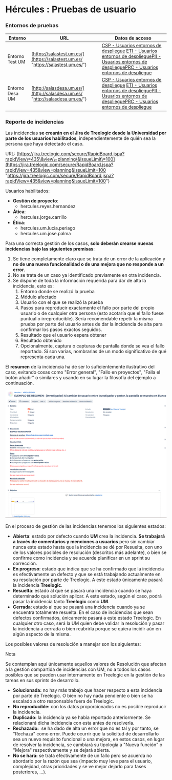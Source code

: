 # Hércules : Pruebas de usuario



### Entornos de pruebas



| Entorno | URL | Datos de acceso |
| --- | --- | --- |
| Entorno Test UM | [https://salastest.um.es/](https://salastest.um.es/ "https://salastest.um.es/") | [CSP \- Usuarios entornos de despliegue](/hercules/sgi-sistema-de-gestion-de-investigacion/desarrollo-y-configuracion/usuarios-entornos-de-despliegue/csp-usuarios-entornos-de-despliegue.md "/hercules/sgi-sistema-de-gestion-de-investigacion/desarrollo-y-configuracion/usuarios-entornos-de-despliegue/csp-usuarios-entornos-de-despliegue.md") [ETI \- Usuarios entornos de despliegue](/hercules/sgi-sistema-de-gestion-de-investigacion/desarrollo-y-configuracion/usuarios-entornos-de-despliegue/eti-usuarios-entornos-de-despliegue.md "/hercules/sgi-sistema-de-gestion-de-investigacion/desarrollo-y-configuracion/usuarios-entornos-de-despliegue/eti-usuarios-entornos-de-despliegue.md")[PII \- Usuarios entornos de despliegue](/hercules/sgi-sistema-de-gestion-de-investigacion/desarrollo-y-configuracion/usuarios-entornos-de-despliegue/pii-usuarios-entornos-de-despliegue.md "/hercules/sgi-sistema-de-gestion-de-investigacion/desarrollo-y-configuracion/usuarios-entornos-de-despliegue/pii-usuarios-entornos-de-despliegue.md")[PRC \- Usuarios entornos de despliegue](/hercules/sgi-sistema-de-gestion-de-investigacion/desarrollo-y-configuracion/usuarios-entornos-de-despliegue/prc-usuarios-entornos-de-despliegue.md "/hercules/sgi-sistema-de-gestion-de-investigacion/desarrollo-y-configuracion/usuarios-entornos-de-despliegue/prc-usuarios-entornos-de-despliegue.md") |
| Entorno Desa UM | [http://salasdesa.um.es/](http://salasdesa.um.es/ "http://salasdesa.um.es/") | [CSP \- Usuarios entornos de despliegue](/hercules/sgi-sistema-de-gestion-de-investigacion/desarrollo-y-configuracion/usuarios-entornos-de-despliegue/csp-usuarios-entornos-de-despliegue.md "/hercules/sgi-sistema-de-gestion-de-investigacion/desarrollo-y-configuracion/usuarios-entornos-de-despliegue/csp-usuarios-entornos-de-despliegue.md") [ETI \- Usuarios entornos de despliegue](/hercules/sgi-sistema-de-gestion-de-investigacion/desarrollo-y-configuracion/usuarios-entornos-de-despliegue/eti-usuarios-entornos-de-despliegue.md "/hercules/sgi-sistema-de-gestion-de-investigacion/desarrollo-y-configuracion/usuarios-entornos-de-despliegue/eti-usuarios-entornos-de-despliegue.md")[PII \- Usuarios entornos de despliegue](/hercules/sgi-sistema-de-gestion-de-investigacion/desarrollo-y-configuracion/usuarios-entornos-de-despliegue/pii-usuarios-entornos-de-despliegue.md "/hercules/sgi-sistema-de-gestion-de-investigacion/desarrollo-y-configuracion/usuarios-entornos-de-despliegue/pii-usuarios-entornos-de-despliegue.md")[PRC \- Usuarios entornos de despliegue](/hercules/sgi-sistema-de-gestion-de-investigacion/desarrollo-y-configuracion/usuarios-entornos-de-despliegue/prc-usuarios-entornos-de-despliegue.md "/hercules/sgi-sistema-de-gestion-de-investigacion/desarrollo-y-configuracion/usuarios-entornos-de-despliegue/prc-usuarios-entornos-de-despliegue.md") |

### Reporte de incidencias

Las incidencias **se crearán en el Jira de Treelogic desde la Universidad por parte de los usuarios habilitados**, independientemente de quién sea la persona que haya detectado el caso.

URL: [https://jira.treelogic.com/secure/RapidBoard.jspa?rapidView\=435\&view\=planning\&issueLimit\=100](https://jira.treelogic.com/secure/RapidBoard.jspa?rapidView=435&view=planning&issueLimit=100 "https://jira.treelogic.com/secure/RapidBoard.jspa?rapidView=435&view=planning&issueLimit=100")

Usuarios habilitados:

* **Gestión de proyecto**:
	+ hercules.reyes.hernandez
* **Ática**:
	+ hercules.jorge.carrillo
* **Ética**:
	+ hercules.um.lucia.periago
	+ hercules.um.jose.palma

Para una correcta gestión de los casos, **solo deberán crearse nuevas incidencias bajo las siguientes premisas**:

1. Se tiene completamente claro que se trata de un error de la aplicación y **no de una nueva funcionalidad o de una mejora que no responde a un error**.
2. No se trata de un caso ya identificado previamente en otra incidencia.
3. Se dispone de toda la información requerida para dar de alta la incidencia, esto es:
	1. Entorno donde se realizó la prueba
	2. Módulo afectado
	3. Usuario con el que se realizó la prueba
	4. Pasos para reproducir exactamente el fallo por parte del propio usuario o de cualquier otra persona (esto acotaría que el fallo fuese puntual o irreproducible). Sería recomendable repetir la misma prueba por parte del usuario antes de dar la incidencia de alta para confirmar los pasos exactos seguidos.
	5. Resultado que el usuario espera obtener
	6. Resultado obtenido
	7. Opcionalmente, captura o capturas de pantalla donde se vea el fallo reportado. Si son varias, nombrarlas de un modo significativo de qué representa cada una.

El **resumen** de la incidencia ha de ser lo suficientemente ilustrativo del caso, evitando cosas como "Error general", "Fallo en proyectos", "Falla el botón añadir" o similares y usando en su lugar la filosofía del ejemplo a continuación.

![](/attachments/597853086/597858193.png)

En el proceso de gestión de las incidencias tenemos los siguientes estados:

* **Abierta**: estado por defecto cuando **UM** crea la incidencia. **Se trabajará a través de comentarios y menciones a usuarios** pero sin cambiar nunca este estado hasta que la incidencia se dé por Resuelta, con uno de los valores posibles de resolución (descritos más adelante), o bien se confirme como incidencia y se acuerde planificar en un sprint su corrección.
* **En progreso**: estado que indica que se ha confirmado que la incidencia es efectivamente un defecto y que se está trabajando actualmente en su resolución por parte de Treelogic. A este estado únicamente pasará la incidencia **Treelogic**.
* **Resuelta**: estado al que se pasará una incidencia cuando se haya determinado qué solución aplicar. A este estado, según el caso, podrá pasar la incidencia tanto **Treelogic** como **UM**.
* **Cerrada**: estado al que se pasará una incidencia cuando ya se encuentra totalmente resuelta. En el caso de incidencias que sean defectos confirmados, únicamente pasará a este estado Treelogic. En cualquier otro caso, será la UM quien debe validar la resolución y pasar la incidencia a cerrada o bien reabrirla porque se quiera incidir aún en algún aspecto de la misma.

Los posibles valores de resolución a manejar son los siguientes:

Nota

Se contemplan aquí únicamente aquellos valores de Resolución que afectan a la gestión compartida de incidencias con UM, no a todos los casos posibles que se pueden usar internamente en Treelogic en la gestión de las tareas en sus sprints de desarrollo.

* **Solucionada:** no hay más trabajo que hacer respecto a esta incidencia por parte de Treelogic. O bien no hay nada pendiente o bien se ha escalado a otro responsable fuera de Treelogic.
* **No reproducible:** con los datos proporcionados no es posible reproducir la incidencia.
* **Duplicado:** la incidencia ya se había reportado anteriormente. Se relacionará dicha incidencia con esta antes de resolverla.
* **Rechazado:**  se ha dado de alta un error que no es tal y por tanto, se "Rechaza" como error. Puede ocurrir que la solicitud de desarrollarlo sea un nuevo requisito funcional o una mejora, en estos casos, en lugar de resolver la incidencia, se cambiará su tipología a "Nueva función" o "Mejora" respectivamente y se dejará abierta.
* **No se hará:** se trata efectivamente de un fallo pero se acuerda no abordarlo por la razón que sea (impacto muy leve para el usuario, complejidad, otras prioridades y se ve mejor dejarlo para fases posteriores, ...).

  






